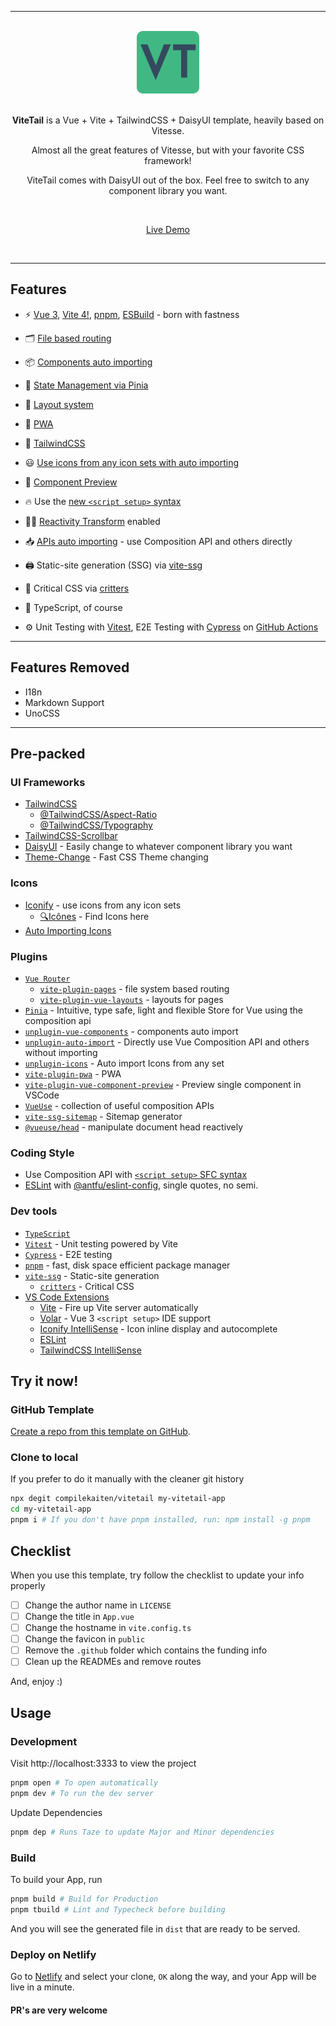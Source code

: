 - - - -

<br>

<div align="center">
<img src="images/../.github/images/vt.png" height="100" />
</div>

<br>

<p align='center'>
<b>ViteTail</b> is a Vue + Vite + TailwindCSS + DaisyUI template, heavily based on Vitesse.
</p>

<p align='center'>
Almost all the great features of Vitesse, but with your favorite CSS framework!
</p>

<p align='center'>
ViteTail comes with DaisyUI out of the box. Feel free to switch to any component library you want.
</p>

<br>

<p align='center'>
<a href="https://vitetail.netlify.app/">Live Demo</a>
</p>

<br>

- - - -
## Features

- ⚡️ [Vue 3](https://github.com/vuejs/core), [Vite 4!](https://github.com/vitejs/vite), [pnpm](https://pnpm.io/), [ESBuild](https://github.com/evanw/esbuild) - born with fastness

- 🗂 [File based routing](./src/pages)

- 📦 [Components auto importing](./src/components)

- 🍍 [State Management via Pinia](https://pinia.vuejs.org/)

- 📑 [Layout system](./src/layouts)

- 📲 [PWA](https://github.com/antfu/vite-plugin-pwa)

- 🎨 [TailwindCSS](https://tailwindcss.com/)

- 😃 [Use icons from any icon sets with auto importing](https://github.com/antfu/unplugin-icons)

- 🔎 [Component Preview](https://github.com/johnsoncodehk/vite-plugin-vue-component-preview)

- 🔥 Use the [new `<script setup>` syntax](https://github.com/vuejs/rfcs/pull/227)

- 🤙🏻 [Reactivity Transform](https://vuejs.org/guide/extras/reactivity-transform.html) enabled

- 📥 [APIs auto importing](https://github.com/antfu/unplugin-auto-import) - use Composition API and others directly

- 🖨 Static-site generation (SSG) via [vite-ssg](https://github.com/antfu/vite-ssg)

- 🦔 Critical CSS via [critters](https://github.com/GoogleChromeLabs/critters)

- 🦾 TypeScript, of course

- ⚙️ Unit Testing with [Vitest](https://github.com/vitest-dev/vitest), E2E Testing with [Cypress](https://cypress.io/) on [GitHub Actions](https://github.com/features/actions)

- - - -

## Features Removed
-  I18n
-  Markdown Support
-  UnoCSS

- - - -
## Pre-packed

### UI Frameworks

- [TailwindCSS](https://tailwindcss.com/)
  - [@TailwindCSS/Aspect-Ratio](https://github.com/tailwindlabs/tailwindcss-aspect-ratio)
  - [@TailwindCSS/Typography](https://github.com/tailwindlabs/tailwindcss-typography)
- [TailwindCSS-Scrollbar](https://github.com/adoxography/tailwind-scrollbar)
- [DaisyUI](https://daisyui.com/) - Easily change to whatever component library you want
- [Theme-Change](https://github.com/saadeghi/theme-change) - Fast CSS Theme changing

### Icons

- [Iconify](https://iconify.design) - use icons from any icon sets
  - [🔍Icônes](https://icones.netlify.app/) - Find Icons here
- [Auto Importing Icons](https://github.com/antfu/unplugin-icons)

### Plugins

- [`Vue Router`](https://github.com/vuejs/router)
  - [`vite-plugin-pages`](https://github.com/hannoeru/vite-plugin-pages) - file system based routing
  - [`vite-plugin-vue-layouts`](https://github.com/JohnCampionJr/vite-plugin-vue-layouts) - layouts for pages
- [`Pinia`](https://pinia.vuejs.org) - Intuitive, type safe, light and flexible Store for Vue using the composition api
- [`unplugin-vue-components`](https://github.com/antfu/unplugin-vue-components) - components auto import
- [`unplugin-auto-import`](https://github.com/antfu/unplugin-auto-import) - Directly use Vue Composition API and others without importing
- [`unplugin-icons`](https://github.com/antfu/unplugin-icons) - Auto import Icons from any set
- [`vite-plugin-pwa`](https://github.com/antfu/vite-plugin-pwa) - PWA
- [`vite-plugin-vue-component-preview`](https://github.com/johnsoncodehk/vite-plugin-vue-component-preview) - Preview single component in VSCode
- [`VueUse`](https://github.com/antfu/vueuse) - collection of useful composition APIs
- [`vite-ssg-sitemap`](https://github.com/jbaubree/vite-ssg-sitemap) - Sitemap generator
- [`@vueuse/head`](https://github.com/vueuse/head) - manipulate document head reactively

### Coding Style

- Use Composition API with [`<script setup>` SFC syntax](https://github.com/vuejs/rfcs/pull/227)
- [ESLint](https://eslint.org/) with [@antfu/eslint-config](https://github.com/antfu/eslint-config), single quotes, no semi.

### Dev tools

- [`TypeScript`](https://www.typescriptlang.org/)
- [`Vitest`](https://github.com/vitest-dev/vitest) - Unit testing powered by Vite
- [`Cypress`](https://cypress.io/) - E2E testing
- [`pnpm`](https://pnpm.js.org/) - fast, disk space efficient package manager
- [`vite-ssg`](https://github.com/antfu/vite-ssg) - Static-site generation
  - [`critters`](https://github.com/GoogleChromeLabs/critters) - Critical CSS
- [VS Code Extensions](./.vscode/extensions.json)
  - [Vite](https://marketplace.visualstudio.com/items?itemName=antfu.vite) - Fire up Vite server automatically
  - [Volar](https://marketplace.visualstudio.com/items?itemName=Vue.volar) - Vue 3 `<script setup>` IDE support
  - [Iconify IntelliSense](https://marketplace.visualstudio.com/items?itemName=antfu.iconify) - Icon inline display and autocomplete
  - [ESLint](https://marketplace.visualstudio.com/items?itemName=dbaeumer.vscode-eslint)
  - [TailwindCSS IntelliSense](https://marketplace.visualstudio.com/items?itemName=bradlc.vscode-tailwindcss)

## Try it now!
### GitHub Template

[Create a repo from this template on GitHub](https://github.com/compilekaiten/ViteTail/generate).

### Clone to local

If you prefer to do it manually with the cleaner git history

```bash
npx degit compilekaiten/vitetail my-vitetail-app
cd my-vitetail-app
pnpm i # If you don't have pnpm installed, run: npm install -g pnpm
```

## Checklist

When you use this template, try follow the checklist to update your info properly

- [ ] Change the author name in `LICENSE`
- [ ] Change the title in `App.vue`
- [ ] Change the hostname in `vite.config.ts`
- [ ] Change the favicon in `public`
- [ ] Remove the `.github` folder which contains the funding info
- [ ] Clean up the READMEs and remove routes

And, enjoy :)

## Usage

### Development

Visit http://localhost:3333 to view the project

```bash
pnpm open # To open automatically
pnpm dev # To run the dev server
```

Update Dependencies

```bash
pnpm dep # Runs Taze to update Major and Minor dependencies
```

### Build

To build your App, run

```bash
pnpm build # Build for Production
pnpm tbuild # Lint and Typecheck before building
```

And you will see the generated file in `dist` that are ready to be served.

### Deploy on Netlify

Go to [Netlify](https://app.netlify.com/start) and select your clone, `OK` along the way, and your App will be live in a minute.

#### PR's are very welcome
